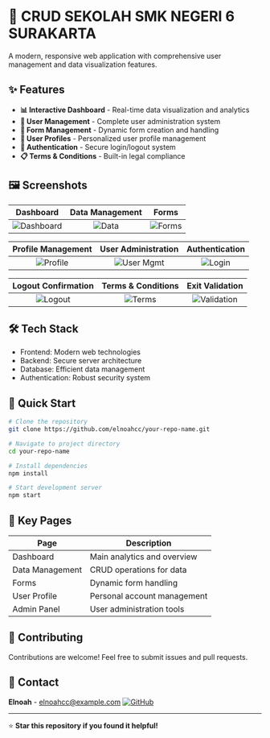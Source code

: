 # 🚀 CRUD SEKOLAH SMK NEGERI 6 SURAKARTA

A modern, responsive web application with comprehensive user management and data visualization features.

## ✨ Features

- **📊 Interactive Dashboard** - Real-time data visualization and analytics
- **👥 User Management** - Complete user administration system
- **📝 Form Management** - Dynamic form creation and handling
- **👤 User Profiles** - Personalized user profile management
- **🔐 Authentication** - Secure login/logout system
- **📋 Terms & Conditions** - Built-in legal compliance

## 🖼️ Screenshots

<div align="center">

| Dashboard | Data Management | Forms |
|:---------:|:---------------:|:-----:|
| ![Dashboard](https://github.com/user-attachments/assets/3f68aca9-1680-4d3b-a980-b033e63232e6) | ![Data](https://github.com/user-attachments/assets/8d734418-45d3-4446-a6c2-bfa63734aaa2) | ![Forms](https://github.com/user-attachments/assets/5a8e2fc0-dd40-4541-9a83-7c63d801f6fa) |

| Profile Management | User Administration | Authentication |
|:------------------:|:-------------------:|:--------------:|
| ![Profile](https://github.com/user-attachments/assets/614f310a-6995-46a1-8bb4-742682242d03) | ![User Mgmt](https://github.com/user-attachments/assets/13072fcd-6017-451c-bb6a-30641c461b2e) | ![Login](https://github.com/user-attachments/assets/149f3fda-c7bf-452e-b42d-e4ce1927e341) |

| Logout Confirmation | Terms & Conditions | Exit Validation |
|:-------------------:|:------------------:|:---------------:|
| ![Logout](https://github.com/user-attachments/assets/3e7a7de8-f41b-4ea3-b49f-13ba5e0ddbbf) | ![Terms](https://github.com/user-attachments/assets/6e0990e3-b714-4941-a895-0f433a1d4121) | ![Validation](https://github.com/user-attachments/assets/b76ad696-68ad-4c5a-beb0-a209d13147d7) |

</div>

## 🛠️ Tech Stack

- Frontend: Modern web technologies
- Backend: Secure server architecture
- Database: Efficient data management
- Authentication: Robust security system

## 🚀 Quick Start

```bash
# Clone the repository
git clone https://github.com/elnoahcc/your-repo-name.git

# Navigate to project directory
cd your-repo-name

# Install dependencies
npm install

# Start development server
npm start
```

## 📱 Key Pages

| Page | Description |
|------|-------------|
| Dashboard | Main analytics and overview |
| Data Management | CRUD operations for data |
| Forms | Dynamic form handling |
| User Profile | Personal account management |
| Admin Panel | User administration tools |

## 🤝 Contributing

Contributions are welcome! Feel free to submit issues and pull requests.

## 📧 Contact

**Elnoah** - [elnoahcc@example.com](mailto:elgusremix@gmail.com)
[![GitHub](https://img.shields.io/badge/GitHub-100000?style=for-the-badge&logo=github&logoColor=white)](https://github.com/elnoahcc)

---

⭐ **Star this repository if you found it helpful!**
